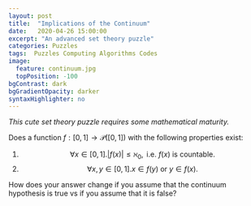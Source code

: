```yaml
---
layout: post
title:  "Implications of the Continuum"
date:   2020-04-26 15:00:00
excerpt: "An advanced set theory puzzle"
categories: Puzzles
tags:  Puzzles Computing Algorithms Codes
image:
  feature: continuum.jpg
  topPosition: -100
bgContrast: dark
bgGradientOpacity: darker
syntaxHighlighter: no
---
```

*This cute set theory puzzle requires some mathematical maturity.*

Does a function $f:[0, 1]\to \mathcal{P}([0, 1])$ with the following properties exist:
1. $$\forall x \in [0, 1]. |f(x)| \leq \aleph_{0}, \text{ i.e. } f(x) \text{ is countable.}$$
2. $$\forall x, y \in [0, 1]. x \in f(y) \text{ or } y \in f(x).$$

How does your answer change if you assume that the continuum hypothesis is true vs if you assume that it is false?
